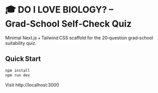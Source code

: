 # 🎓 DO I LOVE BIOLOGY? – Grad‑School Self‑Check Quiz

Minimal Next.js + Tailwind CSS scaffold for the 20‑question grad‑school suitability quiz.

## Quick Start

```bash
npm install
npm run dev
```
Visit http://localhost:3000
